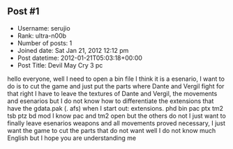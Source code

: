 ## Post #1
- Username: serujio
- Rank: ultra-n00b
- Number of posts: 1
- Joined date: Sat Jan 21, 2012 12:12 pm
- Post datetime: 2012-01-21T05:03:18+00:00
- Post Title: Devil May Cry 3 pc

hello everyone, well I need to open a bin file
I think it is a esenario, I want to do is to cut the game and just put the parts where Dante and Vergil fight for that right I have to leave the textures of Dante and Vergil, the movements and esenarios but I do not know how to differentiate
the extensions that have the gdata.pak (. afs)
when I start out:
extensions. phd bin pac ptx tm2 tsb ptz bd mod
I know pac and tm2 open but the others do not
I just want to finally leave esenarios weapons and all movements proved necessary, I just want the game to cut the parts that do not want
well I do not know much English but I hope you are understanding me

